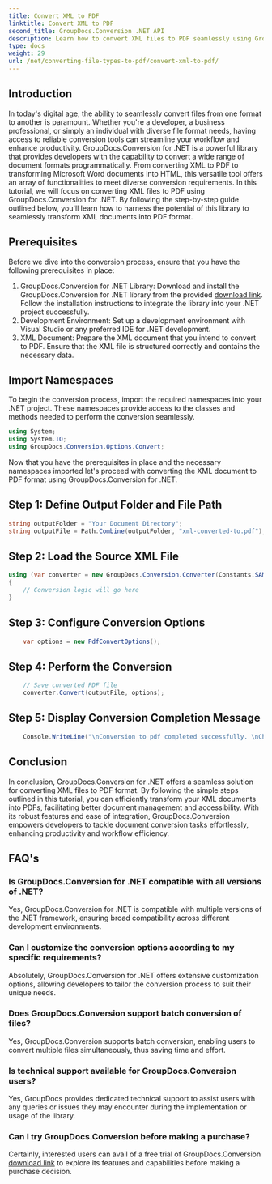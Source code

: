 ```yaml
---
title: Convert XML to PDF
linktitle: Convert XML to PDF
second_title: GroupDocs.Conversion .NET API
description: Learn how to convert XML files to PDF seamlessly using GroupDocs.Conversion for .NET. Enhance your document management efficiency.
type: docs
weight: 29
url: /net/converting-file-types-to-pdf/convert-xml-to-pdf/
---
```

## Introduction
In today's digital age, the ability to seamlessly convert files from one format to another is paramount. Whether you're a developer, a business professional, or simply an individual with diverse file format needs, having access to reliable conversion tools can streamline your workflow and enhance productivity.
GroupDocs.Conversion for .NET is a powerful library that provides developers with the capability to convert a wide range of document formats programmatically. From converting XML to PDF to transforming Microsoft Word documents into HTML, this versatile tool offers an array of functionalities to meet diverse conversion requirements.
In this tutorial, we will focus on converting XML files to PDF using GroupDocs.Conversion for .NET. By following the step-by-step guide outlined below, you'll learn how to harness the potential of this library to seamlessly transform XML documents into PDF format.
## Prerequisites
Before we dive into the conversion process, ensure that you have the following prerequisites in place:
1. GroupDocs.Conversion for .NET Library: Download and install the GroupDocs.Conversion for .NET library from the provided [download link](https://releases.groupdocs.com/conversion/net/). Follow the installation instructions to integrate the library into your .NET project successfully.
2. Development Environment: Set up a development environment with Visual Studio or any preferred IDE for .NET development.
3. XML Document: Prepare the XML document that you intend to convert to PDF. Ensure that the XML file is structured correctly and contains the necessary data.

## Import Namespaces
To begin the conversion process, import the required namespaces into your .NET project. These namespaces provide access to the classes and methods needed to perform the conversion seamlessly.

```csharp
using System;
using System.IO;
using GroupDocs.Conversion.Options.Convert;
```

Now that you have the prerequisites in place and the necessary namespaces imported let's proceed with converting the XML document to PDF format using GroupDocs.Conversion for .NET.
## Step 1: Define Output Folder and File Path
```csharp
string outputFolder = "Your Document Directory";
string outputFile = Path.Combine(outputFolder, "xml-converted-to.pdf");
```
## Step 2: Load the Source XML File
```csharp
using (var converter = new GroupDocs.Conversion.Converter(Constants.SAMPLE_XML))
{
	// Conversion logic will go here
}
```
## Step 3: Configure Conversion Options
```csharp
	var options = new PdfConvertOptions();
```
## Step 4: Perform the Conversion
```csharp
	// Save converted PDF file
	converter.Convert(outputFile, options);
```
## Step 5: Display Conversion Completion Message
```csharp
	Console.WriteLine("\nConversion to pdf completed successfully. \nCheck output in {0}", outputFolder);
```

## Conclusion
In conclusion, GroupDocs.Conversion for .NET offers a seamless solution for converting XML files to PDF format. By following the simple steps outlined in this tutorial, you can efficiently transform your XML documents into PDFs, facilitating better document management and accessibility.
With its robust features and ease of integration, GroupDocs.Conversion empowers developers to tackle document conversion tasks effortlessly, enhancing productivity and workflow efficiency.
## FAQ's
### Is GroupDocs.Conversion for .NET compatible with all versions of .NET?
Yes, GroupDocs.Conversion for .NET is compatible with multiple versions of the .NET framework, ensuring broad compatibility across different development environments.
### Can I customize the conversion options according to my specific requirements?
Absolutely, GroupDocs.Conversion for .NET offers extensive customization options, allowing developers to tailor the conversion process to suit their unique needs.
### Does GroupDocs.Conversion support batch conversion of files?
Yes, GroupDocs.Conversion supports batch conversion, enabling users to convert multiple files simultaneously, thus saving time and effort.
### Is technical support available for GroupDocs.Conversion users?
Yes, GroupDocs provides dedicated technical support to assist users with any queries or issues they may encounter during the implementation or usage of the library.
### Can I try GroupDocs.Conversion before making a purchase?
Certainly, interested users can avail of a free trial of GroupDocs.Conversion [download link](https://releases.groupdocs.com/conversion/net/) to explore its features and capabilities before making a purchase decision.
